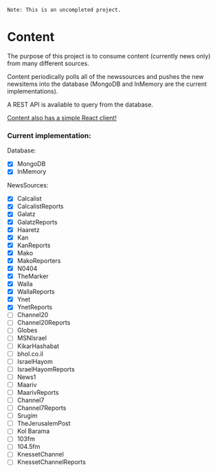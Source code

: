 `Note: This is an uncompleted project.`

# Content

The purpose of this project is to consume content (currently news only) from many different sources.

Content periodically polls all of the newssources and pushes the new newsitems into the database (MongoDB and InMemory are the current implementations).

A REST API is avaliable to query from the database.

[Content also has a simple React client!](https://github.com/TheMulti0/content-client)

### Current implementation:
Database:
 - [x] MongoDB
 - [x] InMemory
 
NewsSources:
 - [x] Calcalist
 - [x] CalcalistReports
 - [x] Galatz
 - [x] GalatzReports
 - [x] Haaretz
 - [x] Kan
 - [x] KanReports
 - [x] Mako
 - [x] MakoReporters
 - [x] N0404
 - [x] TheMarker
 - [x] Walla
 - [x] WallaReports
 - [x] Ynet
 - [x] YnetReports
 - [ ] Channel20
 - [ ] Channel20Reports
 - [ ] Globes
 - [ ] MSNIsrael
 - [ ] KikarHashabat
 - [ ] bhol.co.il
 - [ ] IsraelHayom
 - [ ] IsraelHayomReports
 - [ ] News1
 - [ ] Maariv
 - [ ] MaarivReports
 - [ ] Channel7
 - [ ] Channel7Reports
 - [ ] Srugim
 - [ ] TheJerusalemPost
 - [ ] Kol Barama
 - [ ] 103fm
 - [ ] 104.5fm
 - [ ] KnessetChannel
 - [ ] KnessetChannelReports
